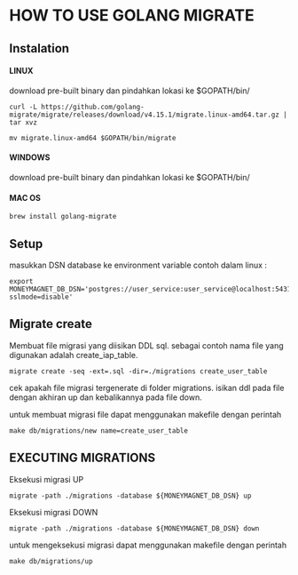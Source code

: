 # HOW TO USE GOLANG MIGRATE

## Instalation
#### LINUX
download pre-built binary dan pindahkan lokasi ke $GOPATH/bin/
```shell
curl -L https://github.com/golang-migrate/migrate/releases/download/v4.15.1/migrate.linux-amd64.tar.gz | tar xvz

mv migrate.linux-amd64 $GOPATH/bin/migrate
```  

#### WINDOWS
download pre-built binary dan pindahkan lokasi ke $GOPATH/bin/

#### MAC OS
```shell
brew install golang-migrate
```  

## Setup
masukkan DSN database ke environment variable
contoh dalam linux :
```shell
export MONEYMAGNET_DB_DSN='postgres://user_service:user_service@localhost:5431/user_db?sslmode=disable'
```  

## Migrate create
Membuat file migrasi yang diisikan DDL sql. sebagai contoh nama file yang digunakan adalah create_iap_table.  
```shell
migrate create -seq -ext=.sql -dir=./migrations create_user_table
```  
cek apakah file migrasi tergenerate di folder migrations. isikan ddl pada file dengan akhiran up dan kebalikannya pada file down.

untuk membuat migrasi file dapat menggunakan makefile dengan perintah
```shell
make db/migrations/new name=create_user_table
``` 

## EXECUTING MIGRATIONS
Eksekusi migrasi UP  
```shell
migrate -path ./migrations -database ${MONEYMAGNET_DB_DSN} up
```

Eksekusi migrasi DOWN
```shell
migrate -path ./migrations -database ${MONEYMAGNET_DB_DSN} down
```

untuk mengeksekusi migrasi dapat menggunakan makefile dengan perintah
```shell
make db/migrations/up
``` 